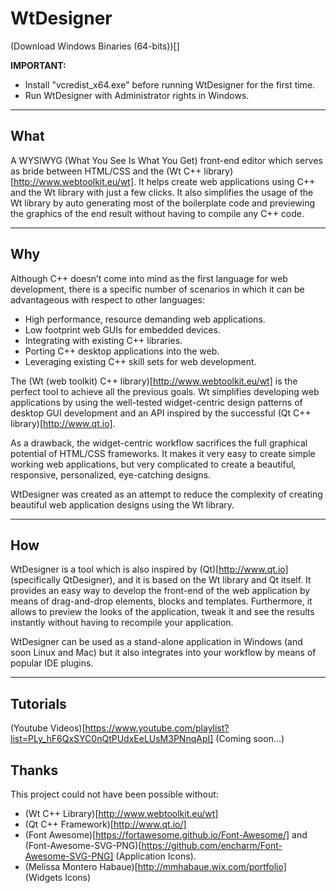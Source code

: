 # WtDesigner

(Download Windows Binaries (64-bits))[]

**IMPORTANT:**

* Install "vcredist_x64.exe" before running WtDesigner for the first time.
* Run WtDesigner with Administrator rights in Windows.

***

## What

A WYSIWYG (What You See Is What You Get) front-end editor which serves as bride between HTML/CSS and the (Wt C++ library)[http://www.webtoolkit.eu/wt]. It helps create web applications using C++ and the Wt library with just a few clicks. It also simplifies the usage of the Wt library by auto generating most of the boilerplate code and previewing the graphics of the end result without having to compile any C++ code.

***

## Why

Although C++ doesn’t come into mind as the first language for web development, there is a specific number of scenarios in which it can be advantageous  with respect to other languages:


* High performance, resource demanding web applications.
* Low footprint web GUIs for embedded devices.
* Integrating with existing C++ libraries.
* Porting C++ desktop applications into the web.
* Leveraging existing C++ skill sets for web development.


The (Wt (web toolkit) C++ library)[http://www.webtoolkit.eu/wt] is the perfect tool to achieve all the previous goals. Wt simplifies developing web applications by using the well-tested widget-centric design patterns of desktop GUI development and an API inspired by the successful (Qt C++ library)[http://www.qt.io]. 


As a drawback, the widget-centric workflow sacrifices the full graphical potential of HTML/CSS frameworks. It makes it very easy to create simple working web applications, but very complicated to create a beautiful, responsive, personalized, eye-catching designs. 


WtDesigner was created as an attempt to reduce the complexity of creating beautiful web application designs using the Wt library.

***

## How

WtDesigner is a tool which is also inspired by (Qt)[http://www.qt.io] (specifically QtDesigner), and it is based on the Wt library and Qt itself. It provides an easy way to develop the front-end of the web application by means of drag-and-drop elements, blocks and templates. Furthermore, it allows to preview the looks of the application, tweak it and see the results instantly without having to recompile your application.


WtDesigner can be used as a stand-alone application in Windows (and soon Linux and Mac) but it also integrates into your workflow by means of popular IDE plugins.

***

## Tutorials

(Youtube Videos)[https://www.youtube.com/playlist?list=PLy_hF6QxSYC0nQtPUdxEeLUsM3PNnqApI] (Coming soon...)

## Thanks

This project could not have been possible without:

* (Wt C++ Library)[http://www.webtoolkit.eu/wt]
* (Qt C++ Framework)[http://www.qt.io/]
* (Font Awesome)[https://fortawesome.github.io/Font-Awesome/] and (Font-Awesome-SVG-PNG)[https://github.com/encharm/Font-Awesome-SVG-PNG] (Application Icons).
* (Melissa Montero Habaue)[http://mmhabaue.wix.com/portfolio] (Widgets Icons)